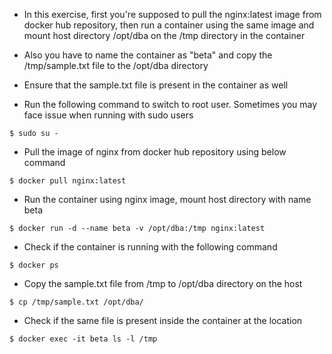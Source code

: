 - In this exercise, first you're supposed to pull the nginx:latest image from docker hub repository, then run a container using the same image and mount host directory /opt/dba on the /tmp directory in the container
- Also you have to name the container as "beta" and copy the /tmp/sample.txt file to the /opt/dba directory
- Ensure that the sample.txt file is present in the container as well

- Run the following command to switch to root user. Sometimes you may face issue when running with sudo users
```
$ sudo su -
```

- Pull the image of nginx from docker hub repository using below command
```
$ docker pull nginx:latest
```

- Run the container using nginx image, mount host directory with name beta
```
$ docker run -d --name beta -v /opt/dba:/tmp nginx:latest
```

- Check if the container is running with the following command
```
$ docker ps
```

- Copy the sample.txt file from /tmp to /opt/dba directory on the host
```
$ cp /tmp/sample.txt /opt/dba/
```

- Check if the same file is present inside the container at the location
```
$ docker exec -it beta ls -l /tmp
```